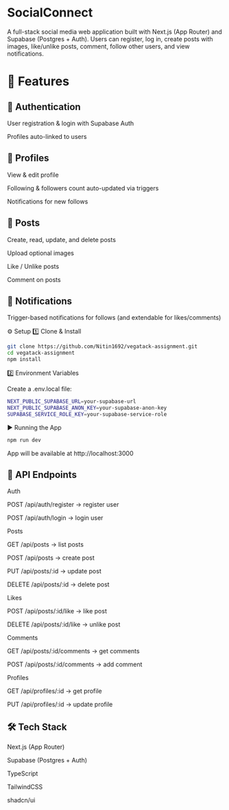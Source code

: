 # SocialConnect

A full-stack social media web application built with Next.js (App Router) and Supabase (Postgres + Auth).
Users can register, log in, create posts with images, like/unlike posts, comment, follow other users, and view notifications.

# 🚀 Features

## 🔐 Authentication

User registration & login with Supabase Auth

Profiles auto-linked to users

## 👤 Profiles

View & edit profile

Following & followers count auto-updated via triggers

Notifications for new follows

## 📝 Posts

Create, read, update, and delete posts

Upload optional images

Like / Unlike posts

Comment on posts

## 🔔 Notifications

Trigger-based notifications for follows (and extendable for likes/comments)


⚙️ Setup
1️⃣ Clone & Install
```bash
git clone https://github.com/Nitin1692/vegatack-assignment.git
cd vegatack-assignment
npm install
```

2️⃣ Environment Variables

Create a .env.local file:
```bash
NEXT_PUBLIC_SUPABASE_URL=your-supabase-url
NEXT_PUBLIC_SUPABASE_ANON_KEY=your-supabase-anon-key
SUPABASE_SERVICE_ROLE_KEY=your-supabase-service-role
```

▶️ Running the App
```bash
npm run dev
```


App will be available at http://localhost:3000

## 🔮 API Endpoints
Auth

POST /api/auth/register → register user

POST /api/auth/login → login user

Posts

GET /api/posts → list posts

POST /api/posts → create post

PUT /api/posts/:id → update post

DELETE /api/posts/:id → delete post

Likes

POST /api/posts/:id/like → like post

DELETE /api/posts/:id/like → unlike post

Comments

GET /api/posts/:id/comments → get comments

POST /api/posts/:id/comments → add comment

Profiles

GET /api/profiles/:id → get profile

PUT /api/profiles/:id → update profile

## 🛠️ Tech Stack

Next.js (App Router)

Supabase (Postgres + Auth)

TypeScript

TailwindCSS

shadcn/ui